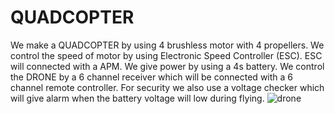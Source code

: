 # QUADCOPTER
We make a QUADCOPTER by using 4 brushless motor with 4 propellers. We control the speed of motor by using Electronic Speed Controller (ESC). ESC will connected with a APM. We give power by using a 4s battery. We control the DRONE by a 6 channel receiver which will be connected with a 6 channel remote controller. For security we also use a voltage checker which will give alarm when the battery voltage will low during flying.
![drone](https://github.com/MRINMOYMODAK/QUADCOPTER/blob/master/20180318_114420.jpg?raw=true)

